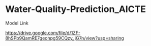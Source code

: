 # Water-Quality-Prediction_AICTE
Model Link 

https://drive.google.com/file/d/1ZF-8hSPb9QamRE7geohpg59CQzy_jG7n/view?usp=sharing
